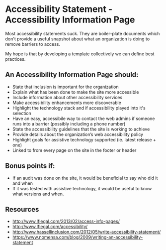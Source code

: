 # Accessibility Statement - Accessibility Information Page

Most accessibility statements suck.  They are boiler-plate documents which don't provide a useful snapshot about what an organization is doing to remove barriers to access. 

My hope is that by developing a template collectively we can define best practices. 

## An Accessibility Information Page should:
- State that inclusion is important for the organization
- Explain what has been done to make the site more accessible
- Include information about other accessibility services
- Make accessibility enhancements more discoverable
- Highlight the technology stack and if accessibility played into it's selection
- Have an easy, accessibile way to contact the web admins if someone runs into a barrier (possibly including a phone number)
- State the accessibility guidelines that the site is working to achieve
- Provide details about the organization’s web accessibility policy
- Highlight goals for assistive technology supported (ie. latest release + one)
- Linked to from every page on the site in the footer or header

## Bonus points if:
- If an audit was done on the site, it would be beneficial to say who did it and when
- If it was tested with assistive technology, it would be useful to know what versions and when.

## Resources
- http://www.lflegal.com/2013/02/access-info-pages/
- http://www.lflegal.com/accessibility/
- http://www.hassellinclusion.com/2012/05/write-accessibility-statement/
- https://www.nomensa.com/blog/2009/writing-an-accessibility-statement
